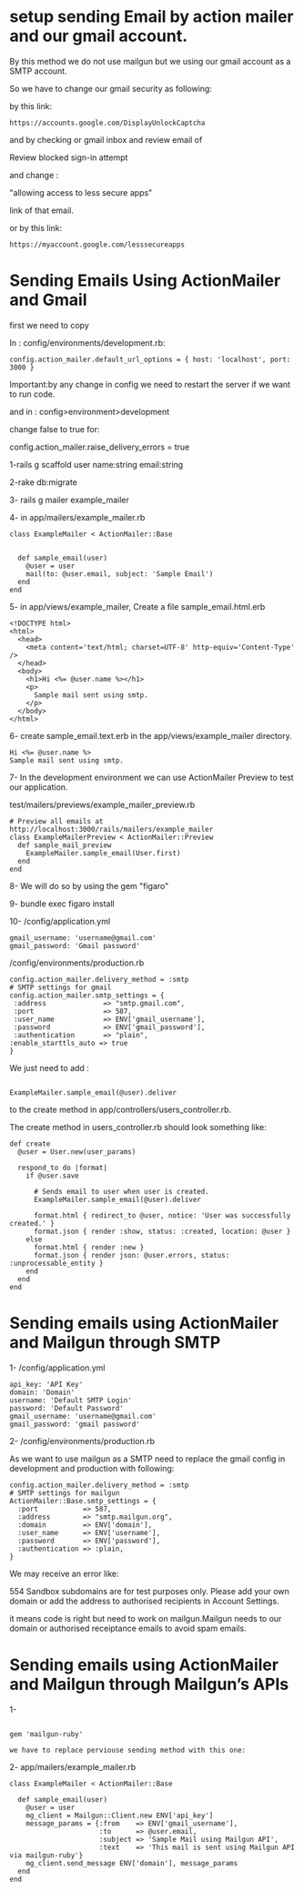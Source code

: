 # setup sending Email by action mailer and our gmail account.

By this method we do not use mailgun but we using our gmail account as a SMTP account.

So we have to change our gmail security  as following:

by this link:

```
https://accounts.google.com/DisplayUnlockCaptcha

```
and by checking or gmail inbox and review email of

Review blocked sign-in attempt

and change :

 "allowing access to less secure apps"

 link of that email.

 or by this link:

 ```
https://myaccount.google.com/lesssecureapps

 ```


# Sending Emails Using ActionMailer and Gmail

first we need to copy

In : config/environments/development.rb:

```
config.action_mailer.default_url_options = { host: 'localhost', port: 3000 }

```
Important:by any change in config we need to restart the server  if we want to run code.

and in : config>environment>development

change false to true for:

config.action_mailer.raise_delivery_errors = true



1-rails g scaffold user name:string email:string

2-rake db:migrate

3- rails g mailer example_mailer

4- in app/mailers/example_mailer.rb

```
class ExampleMailer < ActionMailer::Base


  def sample_email(user)
    @user = user
    mail(to: @user.email, subject: 'Sample Email')
  end
end

```

5- in app/views/example_mailer, Create a file sample_email.html.erb

```
<!DOCTYPE html>
<html>
  <head>
    <meta content='text/html; charset=UTF-8' http-equiv='Content-Type' />
  </head>
  <body>
    <h1>Hi <%= @user.name %></h1>
    <p>
      Sample mail sent using smtp.
    </p>
  </body>
</html>

```
6- create sample_email.text.erb in the app/views/example_mailer directory.

```
Hi <%= @user.name %>
Sample mail sent using smtp.

```
7- In the development environment we can use ActionMailer Preview to test our application.

test/mailers/previews/example_mailer_preview.rb

```
# Preview all emails at http://localhost:3000/rails/mailers/example_mailer
class ExampleMailerPreview < ActionMailer::Preview
  def sample_mail_preview
    ExampleMailer.sample_email(User.first)
  end
end

```

8- We will do so by using the gem "figaro"

9- bundle exec figaro install

10- /config/application.yml

```
gmail_username: 'username@gmail.com'
gmail_password: 'Gmail password'

```

/config/environments/production.rb

```
config.action_mailer.delivery_method = :smtp
# SMTP settings for gmail
config.action_mailer.smtp_settings = {
 :address              => "smtp.gmail.com",
 :port                 => 587,
 :user_name            => ENV['gmail_username'],
 :password             => ENV['gmail_password'],
 :authentication       => "plain",
:enable_starttls_auto => true
}

```

We just need to add :

```

ExampleMailer.sample_email(@user).deliver

```
to the create method in app/controllers/users_controller.rb.

The create method in users_controller.rb should look something like:

```
def create
  @user = User.new(user_params)

  respond_to do |format|
    if @user.save

      # Sends email to user when user is created.
      ExampleMailer.sample_email(@user).deliver

      format.html { redirect_to @user, notice: 'User was successfully created.' }
      format.json { render :show, status: :created, location: @user }
    else
      format.html { render :new }
      format.json { render json: @user.errors, status: :unprocessable_entity }
    end
  end
end

```

# Sending emails using ActionMailer and Mailgun through SMTP

1- /config/application.yml

```
api_key: 'API Key'
domain: 'Domain'
username: 'Default SMTP Login'
password: 'Default Password'
gmail_username: 'username@gmail.com'
gmail_password: 'gmail password'

```

2- /config/environments/production.rb

As we want to use mailgun as a SMTP need to replace the gmail config in development and production with following:

```
config.action_mailer.delivery_method = :smtp
# SMTP settings for mailgun
ActionMailer::Base.smtp_settings = {
  :port           => 587,
  :address        => "smtp.mailgun.org",
  :domain         => ENV['domain'],
  :user_name      => ENV['username'],
  :password       => ENV['password'],
  :authentication => :plain,
}

```

We may receive an error like:

554 Sandbox subdomains are for test purposes only. Please add your own domain or add the address to authorised recipients in Account Settings.

it means code is right but need to work on mailgun.Mailgun needs to our domain or authorised receiptance emails to avoid spam emails.


# Sending emails using ActionMailer and Mailgun through Mailgun’s APIs

1-

```

gem 'mailgun-ruby'

we have to replace perviouse sending method with this one:

```

2- app/mailers/example_mailer.rb

```
class ExampleMailer < ActionMailer::Base

  def sample_email(user)
    @user = user
    mg_client = Mailgun::Client.new ENV['api_key']
    message_params = {:from    => ENV['gmail_username'],
                      :to      => @user.email,
                      :subject => 'Sample Mail using Mailgun API',
                      :text    => 'This mail is sent using Mailgun API via mailgun-ruby'}
    mg_client.send_message ENV['domain'], message_params
  end
end

```
